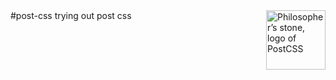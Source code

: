 <img align="right" width="95" height="95" title="Philosopher’s stone, logo of PostCSS" src="http://postcss.github.io/postcss/logo.svg">
#post-css
trying out post css 